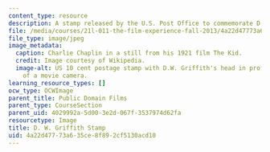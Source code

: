 ```yaml
---
content_type: resource
description: A stamp released by the U.S. Post Office to commemorate D. W. Griffith.
file: /media/courses/21l-011-the-film-experience-fall-2013/4a22d47773a635ce8f892cf5130acd10_stamp10c.jpg
file_type: image/jpeg
image_metadata:
  caption: Charlie Chaplin in a still from his 1921 film The Kid.
  credit: Image courtesy of Wikipedia.
  image-alt: US 10 cent postage stamp with D.W. Griffith's head in profile and a drawing
    of a movie camera.
learning_resource_types: []
ocw_type: OCWImage
parent_title: Public Domain Films
parent_type: CourseSection
parent_uid: 4029992a-5d00-3e2d-067f-3537974d62fa
resourcetype: Image
title: D. W. Griffith Stamp
uid: 4a22d477-73a6-35ce-8f89-2cf5130acd10
---
```

